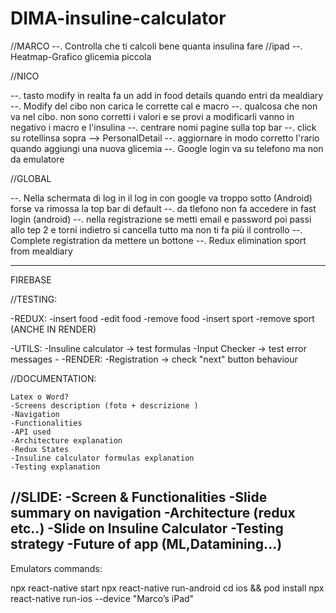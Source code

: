 # DIMA-insuline-calculator

//MARCO
--. Controlla che ti calcoli bene quanta insulina fare
//ipad
--. Heatmap-Grafico glicemia piccola

//NICO

--. tasto modify in realta fa un add in food details quando entri da mealdiary
--. Modify del cibo non carica le corrette cal e macro
--. qualcosa che non va nel cibo. non sono corretti i valori e se provi a modificarli vanno in negativo i macro e l'insulina
--. centrare nomi pagine sulla top bar
--. click su rotellinsa sopra --> PersonalDetail
--. aggiornare in modo corretto l'rario quando aggiungi una nuova glicemia
--. Google login va su telefono ma non da emulatore

//GLOBAL

--. Nella schermata di log in il log in con google va troppo sotto (Android) forse va rimossa la top bar di default 
--. da tlefono non fa accedere in fast login (android)
--. nella registrazione se metti email e password poi passi allo tep 2 e torni indietro si cancella tutto ma non ti fa più il controllo
--. Complete registration da mettere un bottone 
--. Redux elimination sport from mealdiary


----
FIREBASE

//TESTING:

-REDUX:
    -insert food
    -edit food
    -remove food
    -insert sport
    -remove sport
    (ANCHE IN RENDER)

-UTILS:
    -Insuline calculator -> test formulas
    -Input Checker -> test error messages
    -
-RENDER:
    -Registration -> check "next" button behaviour

//DOCUMENTATION:

    Latex o Word?
    -Screens description (foto + descrizione )
    -Navigation
    -Functionalities
    -API used
    -Architecture explanation
    -Redux States
    -Insuline calculator formulas explanation
    -Testing explanation

//SLIDE:
    -Screen & Functionalities
    -Slide summary on navigation
    -Architecture (redux etc..)
    -Slide on Insuline Calculator
    -Testing strategy
    -Future of app (ML,Datamining...)
----------------------
Emulators commands:

npx react-native start
npx react-native run-android
cd ios && pod install
npx react-native run-ios --device "Marco’s iPad"


